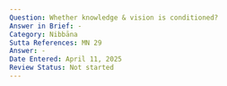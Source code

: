 ```yaml
---
Question: Whether knowledge & vision is conditioned?
Answer in Brief: -
Category: Nibbāna
Sutta References: MN 29
Answer: -
Date Entered: April 11, 2025
Review Status: Not started
---
```

